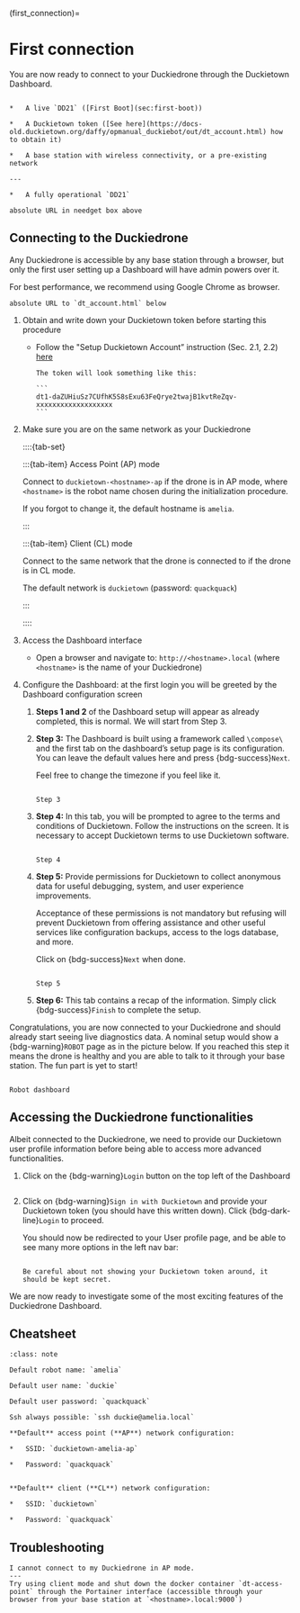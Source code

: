(first_connection)=
# First connection

You are now ready to connect to your Duckiedrone through the Duckietown Dashboard.

```{needget}

*   A live `DD21` ([First Boot](sec:first-boot))

*   A Duckietown token ([See here](https://docs-old.duckietown.org/daffy/opmanual_duckiebot/out/dt_account.html) how to obtain it)

*   A base station with wireless connectivity, or a pre-existing network

---

*   A fully operational `DD21`

```


```{todo}
absolute URL in needget box above
```


## Connecting to the Duckiedrone  

Any Duckiedrone is accessible by any base station through a browser, but only the first user setting up a Dashboard will have admin powers over it.

For best performance, we recommend using Google Chrome as browser.


```{todo}
absolute URL to `dt_account.html` below
```

1.  Obtain and write down your Duckietown token before starting this procedure
    
    *  Follow the "Setup Duckietown Account” instruction (Sec. 2.1, 2.2) [here](https://docs-old.duckietown.org/daffy/opmanual_duckiebot/out/dt_account.html)  

        ````{tip}
        The token will look something like this:  
        
        ```
        dt1-daZUHiuSz7CUfhK5S8sExu63FeQrye2twajB1kvtReZqv-xxxxxxxxxxxxxxxxxxx
        ```
        ````
        
2.  Make sure you are on the same network as your Duckiedrone
    
    ::::{tab-set}

    :::{tab-item} Access Point (AP) mode

    Connect to `duckietown-<hostname>-ap` if the drone is in AP mode, where `<hostname>` is the robot name chosen during the initialization procedure.
    
    If you forgot to change it, the default hostname is `amelia`.

    :::

    :::{tab-item} Client (CL) mode

    Connect to the same network that the drone is connected to if the drone is in CL mode.
    
    The default network is `duckietown` (password: `quackquack`)  

    :::
    
    ::::
        
        
3.  Access the Dashboard interface
    
    * Open a browser and navigate to: `http://<hostname>.local` (where `<hostname>` is the name of your Duckiedrone)
        
4.  Configure the Dashboard: at the first login you will be greeted by the Dashboard configuration screen
    
    1.  **Steps 1 and 2** of the Dashboard setup will appear as already completed, this is normal. We will start from Step 3.
        
    2.  **Step 3:** The Dashboard is built using a framework called `\compose\` and the first tab on the dashboard’s setup page is its configuration. You can leave the default values here and press {bdg-success}`Next`.
    
        Feel free to change the timezone if you feel like it.  
        
        ```{figure} ../_images/first-connection/step_3.png
        
        Step 3
        ```

    3.  **Step 4:** In this tab, you will be prompted to agree to the terms and conditions of Duckietown. Follow the instructions on the screen. It is necessary to accept Duckietown terms to use Duckietown software.  
        
        ```{figure} ../_images/first-connection/step_4.png

        Step 4
        ```          
        
    4.  **Step 5:** Provide permissions for Duckietown to collect anonymous data for useful debugging, system, and user experience improvements.
    
        Acceptance of these permissions is not mandatory but refusing will prevent Duckietown from offering assistance and other useful services like configuration backups, access to the logs database, and more.
    
        Click on {bdg-success}`Next` when done.  
        ```{figure} ../_images/first-connection/step_5.png
        
        Step 5
        ```
          
        
    5.  **Step 6:** This tab contains a recap of the information. Simply click {bdg-success}`Finish` to complete the setup.  
        

Congratulations, you are now connected to your Duckiedrone and should already start seeing live diagnostics data. A nominal setup would show a {bdg-warning}`ROBOT` page as in the picture below. If you reached this step it means the drone is healthy and you are able to talk to it through your base station. The fun part is yet to start!  

```{figure} ../_images/first-connection/robot_dashboard.png

Robot dashboard
```

## Accessing the Duckiedrone functionalities

Albeit connected to the Duckiedrone, we need to provide our Duckietown user profile information before being able to access more advanced functionalities.

1.  Click on the {bdg-warning}`Login` button on the top left of the Dashboard  
    
    ```{image} ../_images/first-connection/dashboard_sign_in.png
    ```
    
2.  Click on {bdg-warning}`Sign in with Duckietown` and provide your Duckietown token (you should have this written down). Click {bdg-dark-line}`Login` to proceed.  
    
    You should now be redirected to your User profile page, and be able to see many more options in the left nav bar:
    
    ```{image} ../_images/first-connection/setup_complete.png
    ```
    
    ```{warning}
    Be careful about not showing your Duckietown token around, it should be kept secret.
    ```

We are now ready to investigate some of the most exciting features of the Duckiedrone Dashboard.

## Cheatsheet


```{admonition} Cheatsheet
:class: note

Default robot name: `amelia`

Default user name: `duckie`

Default user password: `quackquack`

Ssh always possible: `ssh duckie@amelia.local`

**Default** access point (**AP**) network configuration:

*   SSID: `duckietown-amelia-ap`
    
*   Password: `quackquack`
    

**Default** client (**CL**) network configuration:

*   SSID: `duckietown`
    
*   Password: `quackquack`
```

## Troubleshooting

```{trouble}
I cannot connect to my Duckiedrone in AP mode.
---
Try using client mode and shut down the docker container `dt-access-point` through the Portainer interface (accessible through your browser from your base station at `<hostname>.local:9000`)
```
